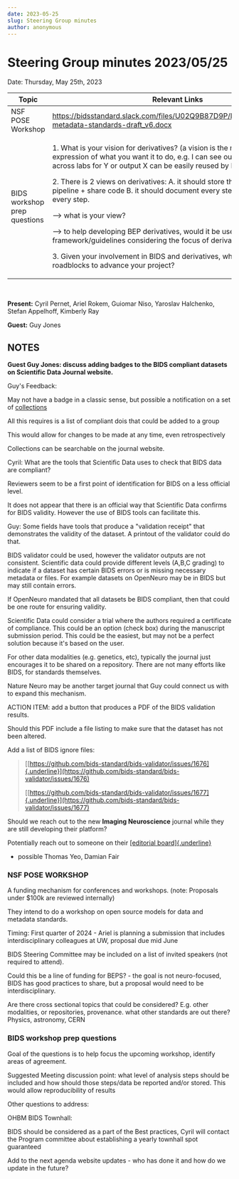 ```yaml
---
date: 2023-05-25
slug: Steering Group minutes
author: anonymous
---
```


# Steering Group minutes 2023/05/25

Date: Thursday, May 25th, 2023

<!--more-->


<table>
 <thead>
  <tr class="header">
   <th>
    <strong>
     Topic
    </strong>
   </th>
   <th>
    <strong>
     Relevant Links
    </strong>
   </th>
  </tr>
 </thead>
 <tbody>
  <tr class="odd">
   <td>
    NSF POSE Workshop
   </td>
   <td>
    <a href="https://bidsstandard.slack.com/files/U02Q9B87D9P/F057GT2JDEU/data-metadata-standards-draft_v6.docx">
     <span class="underline">
      https://bidsstandard.slack.com/files/U02Q9B87D9P/F057GT2JDEU/data-metadata-standards-draft_v6.docx
     </span>
    </a>
   </td>
  </tr>
  <tr class="even">
   <td>
    BIDS workshop prep questions
   </td>
   <td>
    <p>
     1. What is your vision for derivatives? (a vision is the non technical expression of what you want it to do, e.g. I can see output X being reused across labs for Y or output X can be easily reused by ML experts)
    </p>
    <p>
     2. There is 2 views on derivatives: A. it should store the outcome of a pipeline + share code B. it should document every steps, and thus store every step.
    </p>
    <p>
     --&gt; what is your view?
    </p>
    <p>
     --&gt; to help developing BEP derivatives, would it be useful to have a framework/guidelines considering the focus of derivatives i.e. reusage?
    </p>
    <p>
     3. Given your involvement in BIDS and derivatives, what is/are the current roadblocks to advance your project?
    </p>
   </td>
  </tr>
 </tbody>
</table>

<br>

**Present:** Cyril Pernet, Ariel Rokem, Guiomar Niso, Yaroslav
Halchenko, Stefan Appelhoff, Kimberly Ray

**Guest:** Guy Jones

## NOTES

**Guest Guy Jones: discuss adding badges to the BIDS compliant datasets
on Scientific Data Journal website.**

Guy's Feedback:

May not have a badge in a classic sense, but possible a notification on
a set of
[collections](https://www.nature.com/sdata/collections)

All this requires is a list of compliant dois that could be added to a
group

This would allow for changes to be made at any time, even
retrospectively

Collections can be searchable on the journal website.

Cyril: What are the tools that Scientific Data uses to check that BIDS
data are compliant?

Reviewers seem to be a first point of identification for BIDS on a less
official level.

It does not appear that there is an official way that Scientific Data
confirms for BIDS validity. However the use of BIDS tools can facilitate
this.

Guy: Some fields have tools that produce a "validation receipt" that
demonstrates the validity of the dataset. A printout of the validator
could do that.

BIDS validator could be used, however the validator outputs are not
consistent. Scientific data could provide different levels (A,B,C
grading) to indicate if a dataset has certain BIDS errors or is missing
necessary metadata or files. For example datasets on OpenNeuro may be in
BIDS but may still contain errors.

If OpenNeuro mandated that all datasets be BIDS compliant, then that
could be one route for ensuring validity.

Scientific Data could consider a trial where the authors required a
certificate of compliance. This could be an option (check box) during
the manuscript submission period. This could be the easiest, but may not
be a perfect solution because it\'s based on the user.

For other data modalities (e.g. genetics, etc), typically the journal
just encourages it to be shared on a repository. There are not many
efforts like BIDS, for standards themselves.

Nature Neuro may be another target journal that Guy could connect us
with to expand this mechanism.

ACTION ITEM: add a button that produces a PDF of the BIDS validation
results.

Should this PDF include a file listing to make sure that the dataset has
not been altered.

Add a list of BIDS ignore files:

> [[https://github.com/bids-standard/bids-validator/issues/1676]{.underline}](https://github.com/bids-standard/bids-validator/issues/1676)
>
> [[https://github.com/bids-standard/bids-validator/issues/1677]{.underline}](https://github.com/bids-standard/bids-validator/issues/1677)

Should we reach out to the new **Imaging Neuroscience** journal while
they are still developing their platform?

Potentially reach out to someone on their [[editorial
board]{.underline}](https://janeway.imaging-neuroscience.org/editorialteam/)
- possible Thomas Yeo, Damian Fair

### NSF POSE WORKSHOP

A funding mechanism for conferences and workshops. (note: Proposals
under \$100k are reviewed internally)

They intend to do a workshop on open source models for data and metadata
standards.

Timing: First quarter of 2024 - Ariel is planning a submission that
includes interdisciplinary colleagues at UW, proposal due mid June

BIDS Steering Committee may be included on a list of invited speakers
(not required to attend).

Could this be a line of funding for BEPS? - the goal is not
neuro-focused, BIDS has good practices to share, but a proposal would
need to be interdisciplinary.

Are there cross sectional topics that could be considered? E.g. other
modalities, or repositories, provenance. what other standards are out
there? Physics, astronomy, CERN

### BIDS workshop prep questions

Goal of the questions is to help focus the upcoming workshop, identify
areas of agreement.

Suggested Meeting discussion point: what level of analysis steps should
be included and how should those steps/data be reported and/or stored.
This would allow reproducibility of results

Other questions to address:

OHBM BIDS Townhall:

BIDS should be considered as a part of the Best practices, Cyril will
contact the Program committee about establishing a yearly townhall spot
guaranteed

Add to the next agenda website updates - who has done it and how do we
update in the future?

